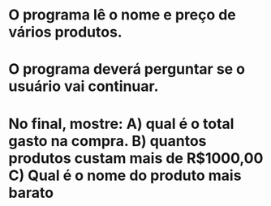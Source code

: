# O programa lê o nome e preço de vários produtos. 
# O programa deverá perguntar se o usuário vai continuar. 
# No final, mostre: A) qual é o total gasto na compra. B) quantos produtos custam mais de R$1000,00 C) Qual é o nome do produto mais barato 
